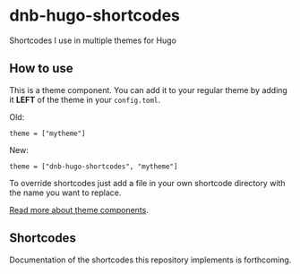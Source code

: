 # dnb-hugo-shortcodes

Shortcodes I use in multiple themes for Hugo

## How to use

This is a theme component. You can add it to your regular theme by adding it **LEFT** of the theme in your `config.toml`.

Old:

```
theme = ["mytheme"]
```

New:

```
theme = ["dnb-hugo-shortcodes", "mytheme"]
```

To override shortcodes just add a file in your own shortcode directory with the name you want to replace.

[Read more about theme components](https://gohugo.io/themes/theme-components/).

## Shortcodes

Documentation of the shortcodes this repository implements is forthcoming.
